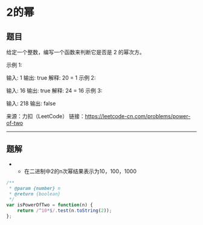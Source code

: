 # 2的幂

## 题目

给定一个整数，编写一个函数来判断它是否是 2 的幂次方。

示例 1:

输入: 1
输出: true
解释: 20 = 1
示例 2:

输入: 16
输出: true
解释: 24 = 16
示例 3:

输入: 218
输出: false

来源：力扣（LeetCode）
链接：https://leetcode-cn.com/problems/power-of-two

---

## 题解

- - 在二进制中2的n次幂结果表示为10，100，1000

```javascript
/**
 * @param {number} n
 * @return {boolean}
 */
var isPowerOfTwo = function(n) {
    return /^10*$/.test(n.toString(2));
};
```
